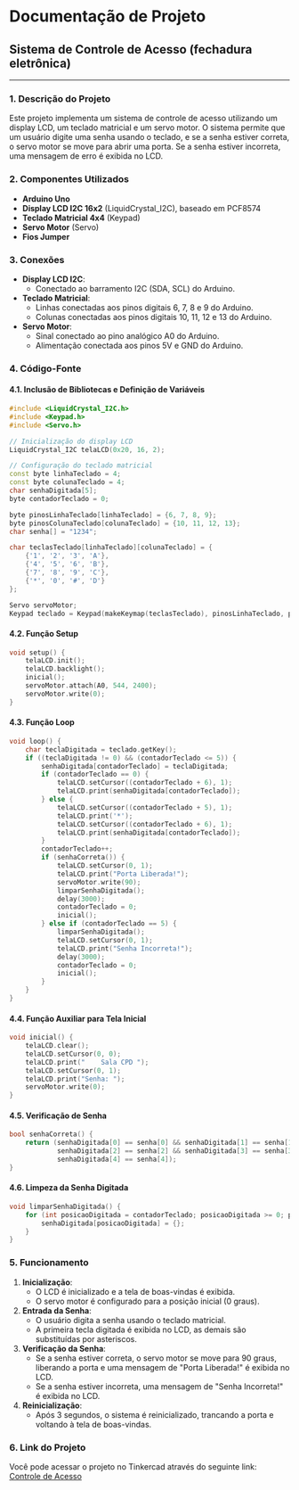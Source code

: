 # Documentação de Projeto

## Sistema de Controle de Acesso (fechadura eletrônica)

---

### 1. **Descrição do Projeto**
Este projeto implementa um sistema de controle de acesso utilizando um display LCD, um teclado matricial e um servo motor. O sistema permite que um usuário digite uma senha usando o teclado, e se a senha estiver correta, o servo motor se move para abrir uma porta. Se a senha estiver incorreta, uma mensagem de erro é exibida no LCD.

### 2. **Componentes Utilizados**
- **Arduino Uno**
- **Display LCD I2C 16x2** (LiquidCrystal_I2C), baseado em PCF8574
- **Teclado Matricial 4x4** (Keypad)
- **Servo Motor** (Servo)
- **Fios Jumper**

### 3. **Conexões**
- **Display LCD I2C**:
  - Conectado ao barramento I2C (SDA, SCL) do Arduino.
- **Teclado Matricial**:
  - Linhas conectadas aos pinos digitais 6, 7, 8 e 9 do Arduino.
  - Colunas conectadas aos pinos digitais 10, 11, 12 e 13 do Arduino.
- **Servo Motor**:
  - Sinal conectado ao pino analógico A0 do Arduino.
  - Alimentação conectada aos pinos 5V e GND do Arduino.

### 4. **Código-Fonte**

#### 4.1. **Inclusão de Bibliotecas e Definição de Variáveis**
```cpp
#include <LiquidCrystal_I2C.h>
#include <Keypad.h>
#include <Servo.h>

// Inicialização do display LCD
LiquidCrystal_I2C telaLCD(0x20, 16, 2);

// Configuração do teclado matricial
const byte linhaTeclado = 4;
const byte colunaTeclado = 4;
char senhaDigitada[5];
byte contadorTeclado = 0;

byte pinosLinhaTeclado[linhaTeclado] = {6, 7, 8, 9};
byte pinosColunaTeclado[colunaTeclado] = {10, 11, 12, 13};
char senha[] = "1234";

char teclasTeclado[linhaTeclado][colunaTeclado] = {
    {'1', '2', '3', 'A'},
    {'4', '5', '6', 'B'},
    {'7', '8', '9', 'C'},
    {'*', '0', '#', 'D'}
};

Servo servoMotor;
Keypad teclado = Keypad(makeKeymap(teclasTeclado), pinosLinhaTeclado, pinosColunaTeclado, linhaTeclado, colunaTeclado);
```

#### 4.2. **Função Setup**
```cpp
void setup() {
    telaLCD.init();
    telaLCD.backlight();
    inicial();
    servoMotor.attach(A0, 544, 2400);
    servoMotor.write(0);
}
```

#### 4.3. **Função Loop**
```cpp
void loop() {
    char teclaDigitada = teclado.getKey();
    if ((teclaDigitada != 0) && (contadorTeclado <= 5)) {
        senhaDigitada[contadorTeclado] = teclaDigitada;
        if (contadorTeclado == 0) {
            telaLCD.setCursor((contadorTeclado + 6), 1);
            telaLCD.print(senhaDigitada[contadorTeclado]);
        } else {
            telaLCD.setCursor((contadorTeclado + 5), 1);
            telaLCD.print('*');
            telaLCD.setCursor((contadorTeclado + 6), 1);
            telaLCD.print(senhaDigitada[contadorTeclado]);
        }
        contadorTeclado++;
        if (senhaCorreta()) {
            telaLCD.setCursor(0, 1);
            telaLCD.print("Porta Liberada!");
            servoMotor.write(90);
            limparSenhaDigitada();
            delay(3000);
            contadorTeclado = 0;
            inicial();
        } else if (contadorTeclado == 5) {
            limparSenhaDigitada();
            telaLCD.setCursor(0, 1);
            telaLCD.print("Senha Incorreta!");
            delay(3000);
            contadorTeclado = 0;
            inicial();
        }
    }
}
```

#### 4.4. **Função Auxiliar para Tela Inicial**
```cpp
void inicial() {
    telaLCD.clear();
    telaLCD.setCursor(0, 0);
    telaLCD.print("    Sala CPD ");
    telaLCD.setCursor(0, 1);
    telaLCD.print("Senha: ");
    servoMotor.write(0);
}
```

#### 4.5. **Verificação de Senha**
```cpp
bool senhaCorreta() {
    return (senhaDigitada[0] == senha[0] && senhaDigitada[1] == senha[1] &&
            senhaDigitada[2] == senha[2] && senhaDigitada[3] == senha[3] &&
            senhaDigitada[4] == senha[4]);
}
```

#### 4.6. **Limpeza da Senha Digitada**
```cpp
void limparSenhaDigitada() {
    for (int posicaoDigitada = contadorTeclado; posicaoDigitada >= 0; posicaoDigitada--) {
        senhaDigitada[posicaoDigitada] = {};
    }
}
```

### 5. **Funcionamento**
1. **Inicialização**:
   - O LCD é inicializado e a tela de boas-vindas é exibida.
   - O servo motor é configurado para a posição inicial (0 graus).
2. **Entrada da Senha**:
   - O usuário digita a senha usando o teclado matricial.
   - A primeira tecla digitada é exibida no LCD, as demais são substituídas por asteriscos.
3. **Verificação da Senha**:
   - Se a senha estiver correta, o servo motor se move para 90 graus, liberando a porta e uma mensagem de "Porta Liberada!" é exibida no LCD.
   - Se a senha estiver incorreta, uma mensagem de "Senha Incorreta!" é exibida no LCD.
4. **Reinicialização**:
   - Após 3 segundos, o sistema é reinicializado, trancando a porta e voltando à tela de boas-vindas.

### 6. **Link do Projeto**
Você pode acessar o projeto no Tinkercad através do seguinte link: [Controle de Acesso](https://www.tinkercad.com/things/5p0LftADbbh-controle-de-acesso)
